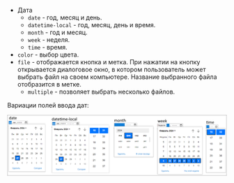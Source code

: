 * Дата
  * `date` - год, месяц и день.
  * `datetime-local` - год, месяц, день и время.
  * `month` - год и месяц.
  * `week` - неделя.
  * `time` - время.
* `color` - выбор цвета.
* `file` - отображается кнопка и метка. При нажатии на кнопку открывается диалоговое окно, в котором пользователь может выбрать файл на своем компьютере. Название выбранного файла отобразится в метке.
  * `multiple` - позволяет выбрать несколько файлов.

Вариации полей ввода дат:

<img src="img/input-date-vars.png" alt="input-date-vars" style="zoom:80%;" />



